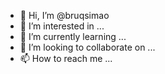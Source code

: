 - 👋 Hi, I’m @bruqsimao
- 👀 I’m interested in ...
- 🌱 I’m currently learning ...
- 💞️ I’m looking to collaborate on ...
- 📫 How to reach me ...

<!---
bruqsimao/bruqsimao is a ✨ special ✨ repository because its `README.md` (this file) appears on your GitHub profile.
You can click the Preview link to take a look at your changes.
--->
